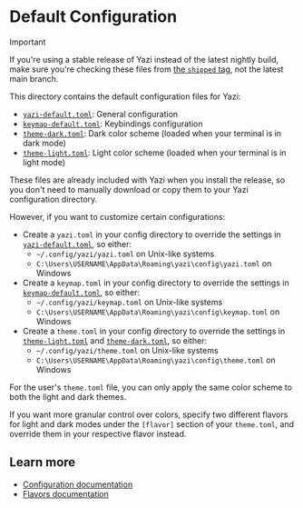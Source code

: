 # Default Configuration

> [!IMPORTANT]
> If you're using a stable release of Yazi instead of the latest nightly build, make sure you're checking these files from [the `shipped` tag][shipped], not the latest main branch.

This directory contains the default configuration files for Yazi:

- [`yazi-default.toml`][yazi-default]: General configuration
- [`keymap-default.toml`][keymap-default]: Keybindings configuration
- [`theme-dark.toml`][theme-dark]: Dark color scheme (loaded when your terminal is in dark mode)
- [`theme-light.toml`][theme-light]: Light color scheme (loaded when your terminal is in light mode)

These files are already included with Yazi when you install the release, so you don't need to manually download or copy them to your Yazi configuration directory.

However, if you want to customize certain configurations:

- Create a `yazi.toml` in your config directory to override the settings in [`yazi-default.toml`][yazi-default], so either:
  - `~/.config/yazi/yazi.toml` on Unix-like systems
  - `C:\Users\USERNAME\AppData\Roaming\yazi\config\yazi.toml` on Windows
- Create a `keymap.toml` in your config directory to override the settings in [`keymap-default.toml`][keymap-default], so either:
  - `~/.config/yazi/keymap.toml` on Unix-like systems
  - `C:\Users\USERNAME\AppData\Roaming\yazi\config\keymap.toml` on Windows
- Create a `theme.toml` in your config directory to override the settings in [`theme-light.toml`][theme-light] and [`theme-dark.toml`][theme-dark], so either:
  - `~/.config/yazi/theme.toml` on Unix-like systems
  - `C:\Users\USERNAME\AppData\Roaming\yazi\config\theme.toml` on Windows

For the user's `theme.toml` file, you can only apply the same color scheme to both the light and dark themes.

If you want more granular control over colors, specify two different flavors for light and dark modes under the `[flavor]` section of your `theme.toml`, and override them in your respective flavor instead.

[shipped]: https://github.com/sxyazi/yazi/tree/shipped
[yazi-default]: yazi-default.toml
[keymap-default]: keymap-default.toml
[theme-dark]: theme-dark.toml
[theme-light]: theme-light.toml

## Learn more

- [Configuration documentation](https://yazi-rs.github.io/docs/configuration/overview)
- [Flavors documentation](https://yazi-rs.github.io/docs/flavors/overview)
